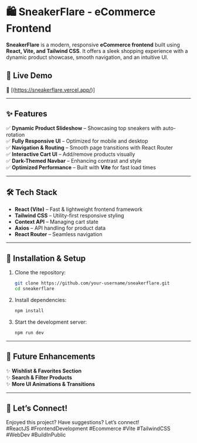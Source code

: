 # 🛍️ SneakerFlare - eCommerce Frontend  

**SneakerFlare** is a modern, responsive **eCommerce frontend** built using **React, Vite, and Tailwind CSS**. It offers a sleek shopping experience with a dynamic product showcase, smooth navigation, and an intuitive UI.  

## 🚀 Live Demo  
🔗 [(https://sneakerflare.vercel.app/)]

---

## ✨ Features  
✅ **Dynamic Product Slideshow** – Showcasing top sneakers with auto-rotation  
✅ **Fully Responsive UI** – Optimized for mobile and desktop  
✅ **Navigation & Routing** – Smooth page transitions with React Router  
✅ **Interactive Cart UI** – Add/remove products visually  
✅ **Dark-Themed Navbar** – Enhancing contrast and style  
✅ **Optimized Performance** – Built with **Vite** for fast load times  

---

## 🛠️ Tech Stack  
- **React (Vite)** – Fast & lightweight frontend framework  
- **Tailwind CSS** – Utility-first responsive styling  
- **Context API** – Managing cart state  
- **Axios** – API handling for product data  
- **React Router** – Seamless navigation  

---

## 🔧 Installation & Setup  

1. Clone the repository:  
   ```bash
   git clone https://github.com/your-username/sneakerflare.git
   cd sneakerflare
   ```
2. Install dependencies:  
   ```bash
   npm install
   ```
3. Start the development server:  
   ```bash
   npm run dev
   ```

---

## 🚀 Future Enhancements  
✨ **Wishlist & Favorites Section**  
✨ **Search & Filter Products**  
✨ **More UI Animations & Transitions**  

---

## 🎉 Let’s Connect!  
Enjoyed this project? Have suggestions? Let’s connect!  
#ReactJS #FrontendDevelopment #Ecommerce #Vite #TailwindCSS #WebDev #BuildInPublic  

